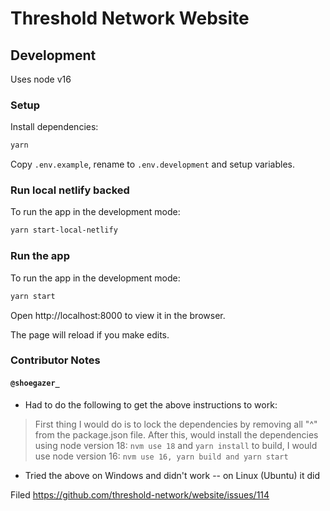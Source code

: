 # Threshold Network Website

## Development

Uses node v16

### Setup

Install dependencies:

```sh
yarn
```

Copy `.env.example`, rename to `.env.development` and setup variables.

### Run local netlify backed

To run the app in the development mode:

```sh
yarn start-local-netlify
```

### Run the app

To run the app in the development mode:

```sh
yarn start
```

Open http://localhost:8000 to view it in the browser.

The page will reload if you make edits.

### Contributor Notes

#### `@shoegazer_`
* Had to do the following to get the above instructions to work:
> First thing I would do is to lock the dependencies by removing all "^" from the package.json file. 
After this, would install the dependencies using node version 18: `nvm use 18` and `yarn install`
to build, I would use node version 16: `nvm use 16, yarn build and yarn start`

* Tried the above on Windows and didn't work -- on Linux (Ubuntu) it did

Filed https://github.com/threshold-network/website/issues/114
